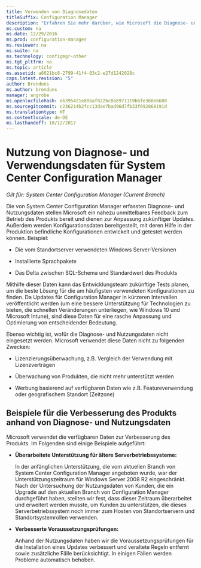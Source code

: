 ```yaml
---
title: Verwenden von Diagnosedaten
titleSuffix: Configuration Manager
description: "Erfahren Sie mehr darüber, wie Microsoft die Diagnose- und Nutzungsdaten verwendet, die System Center Configuration Manager sammelt."
ms.custom: na
ms.date: 12/29/2016
ms.prod: configuration-manager
ms.reviewer: na
ms.suite: na
ms.technology: configmgr-other
ms.tgt_pltfrm: na
ms.topic: article
ms.assetid: a8021bc8-2799-41f4-83c2-e27d1242028c
caps.latest.revision: "5"
author: Brenduns
ms.author: brenduns
manager: angrobe
ms.openlocfilehash: e6395421e88baf822bc0a8971119b6fe360e6680
ms.sourcegitcommit: c236214b2fcc13dae7bad96d7fb33f692868191d
ms.translationtype: HT
ms.contentlocale: de-DE
ms.lasthandoff: 10/12/2017
---
```

# <a name="how-diagnostics-and-usage-data-is-used-for-system-center-configuration-manager"></a>Nutzung von Diagnose- und Verwendungsdaten für System Center Configuration Manager

*Gilt für: System Center Configuration Manager (Current Branch)*

Die von System Center Configuration Manager erfassten Diagnose- und Nutzungsdaten stellen Microsoft ein nahezu unmittelbares Feedback zum Betrieb des Produkts bereit und dienen zur Anpassung zukünftiger Updates. Außerdem werden Konfigurationsdaten bereitgestellt, mit deren Hilfe in der Produktion befindliche Konfigurationen entwickelt und getestet werden können. Beispiel:  

-   Die vom Standortserver verwendeten Windows Server-Versionen  

-   Installierte Sprachpakete  

-   Das Delta zwischen SQL-Schema und Standardwert des Produkts  

Mithilfe dieser Daten kann das Entwicklungsteam zukünftige Tests planen, um die beste Lösung für die am häufigsten verwendeten Konfigurationen zu finden. Da Updates für Configuration Manager in kürzeren Intervallen veröffentlicht werden (um eine bessere Unterstützung für Technologien zu bieten, die schnellen Veränderungen unterliegen, wie Windows 10 und Microsoft Intune), sind diese Daten für eine rasche Anpassung und Optimierung von entscheidender Bedeutung.  

Ebenso wichtig ist, wofür die Diagnose- und Nutzungsdaten nicht eingesetzt werden. Microsoft verwendet diese Daten nicht zu folgenden Zwecken:  

-   Lizenzierungsüberwachung, z.B. Vergleich der Verwendung mit Lizenzverträgen  

-   Überwachung von Produkten, die nicht mehr unterstützt werden  

-   Werbung basierend auf verfügbaren Daten wie z.B. Featureverwendung oder geografischem Standort (Zeitzone)  

##  <a name="bkmk_improve"></a> Beispiele für die Verbesserung des Produkts anhand von Diagnose- und Nutzungsdaten  
Microsoft verwendet die verfügbaren Daten zur Verbesserung des Produkts. Im Folgenden sind einige Beispiele aufgeführt:  

-   **Überarbeitete Unterstützung für ältere Serverbetriebssysteme:**  

     In der anfänglichen Unterstützung, die vom aktuellen Branch von System Center Configuration Manager angeboten wurde, war der Unterstützungszeitraum für Windows Server 2008 R2 eingeschränkt. Nach der Untersuchung der Nutzungsdaten von Kunden, die ein Upgrade auf den aktuellen Branch von Configuration Manager durchgeführt haben, stellten wir fest, dass dieser Zeitraum überarbeitet und erweitert werden musste, um Kunden zu unterstützen, die dieses Serverbetriebssystem noch immer zum Hosten von Standortservern und Standortsystemrollen verwenden.  

-   **Verbesserte Voraussetzungsprüfungen:**  

     Anhand der Nutzungsdaten haben wir die Voraussetzungsprüfungen für die Installation eines Updates verbessert und veraltete Regeln entfernt sowie zusätzliche Fälle berücksichtigt. In einigen Fällen werden Probleme automatisch behoben.  
